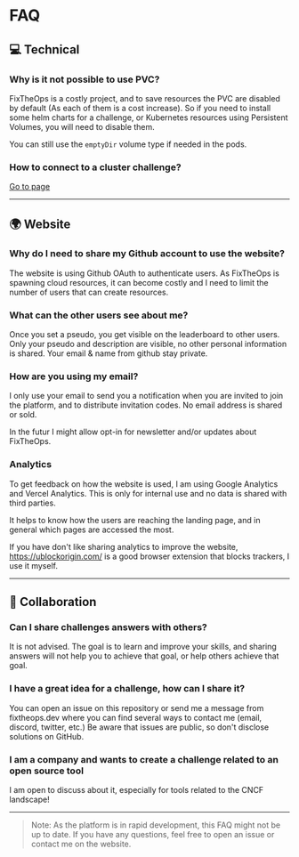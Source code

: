 # FAQ

## 💻 Technical 

### Why is it not possible to use PVC?

FixTheOps is a costly project, and to save resources the PVC are disabled by default (As each of them is a cost increase). So if you need to install some helm charts for a challenge, or Kubernetes resources using Persistent Volumes, you will need to disable them.

You can still use the `emptyDir` volume type if needed in the pods.

### How to connect to a cluster challenge?

[Go to page](https://github.com/FixTheOps/fixtheops-public/blob/main/docs/how-to-connect-with-kubeconfig.md)

--- 

## 🌍 Website

### Why do I need to share my Github account to use the website?

The website is using Github OAuth to authenticate users. As FixTheOps is spawning cloud resources, it can become costly and I need to limit the number of users that can create resources. 


### What can the other users see about me?

Once you set a pseudo, you get visible on the leaderboard to other users. Only your pseudo and description are visible, no other personal information is shared. Your email & name from github stay private.

### How are you using my email?

I only use your email to send you a notification when you are invited to join the platform, and to distribute invitation codes. No email address is shared or sold.

In the futur I might allow opt-in for newsletter and/or updates about FixTheOps.

### Analytics

To get feedback on how the website is used, I am using Google Analytics and Vercel Analytics. This is only for internal use and no data is shared with third parties.

It helps to know how the users are reaching the landing page, and in general which pages are accessed the most.

If you have don't like sharing analytics to improve the website, https://ublockorigin.com/ is a good browser extension that blocks trackers, I use it myself.

--- 

## 🤝 Collaboration

### Can I share challenges answers with others?

It is not advised. The goal is to learn and improve your skills, and sharing answers will not help you to achieve that goal, or help others achieve that goal.

### I have a great idea for a challenge, how can I share it?

You can open an issue on this repository or send me a message from fixtheops.dev where you can find several ways to contact me (email, discord, twitter, etc.) Be aware that issues are public, so don't disclose solutions on GitHub.

### I am a company and wants to create a challenge related to an open source tool

I am open to discuss about it, especially for tools related to the CNCF landscape!

----

> Note: As the platform is in rapid development, this FAQ might not be up to date. If you have any questions, feel free to open an issue or contact me on the website.
